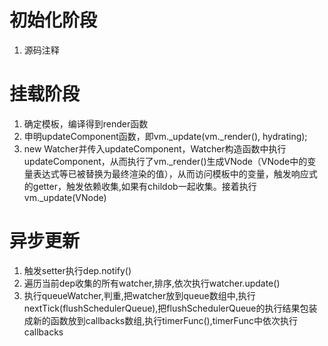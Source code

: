 # 初始化阶段
1. 源码注释
# 挂载阶段
1. 确定模板，编译得到render函数
2. 申明updateComponent函数，即vm._update(vm._render(), hydrating);
3. new Watcher并传入updateComponent，Watcher构造函数中执行updateComponent，从而执行了vm._render()生成VNode（VNode中的变量表达式等已被替换为最终渲染的值），从而访问模板中的变量，触发响应式的getter，触发依赖收集,如果有childob一起收集。接着执行vm._update(VNode)
# 异步更新
1. 触发setter执行dep.notify()
2. 遍历当前dep收集的所有watcher,排序,依次执行watcher.update()
3. 执行queueWatcher,判重,把watcher放到queue数组中,执行nextTick(flushSchedulerQueue),把flushSchedulerQueue的执行结果包装成新的函数放到callbacks数组,执行timerFunc(),timerFunc中依次执行callbacks